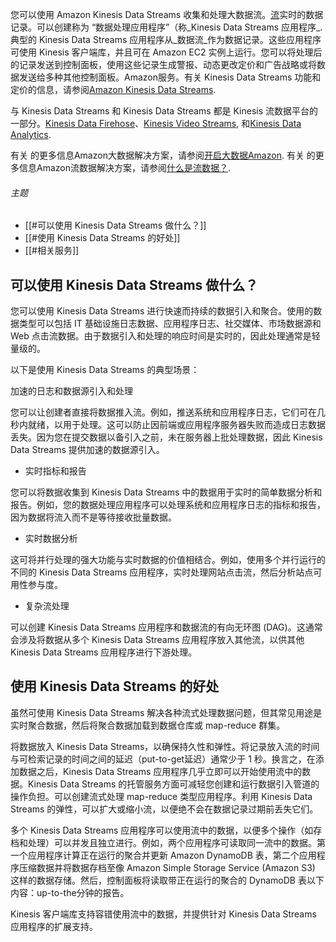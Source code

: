 您可以使用 Amazon Kinesis Data Streams 收集和处理大数据流。[流](http://www.amazonaws.cn/streaming-data/)实时的数据记录。可以创建称为 “数据处理应用程序”（称_Kinesis Data Streams 应用程序_. 典型的 Kinesis Data Streams 应用程序从_数据流_作为数据记录。这些应用程序可使用 Kinesis 客户端库，并且可在 Amazon EC2 实例上运行。您可以将处理后的记录发送到控制面板，使用这些记录生成警报、动态更改定价和广告战略或将数据发送给多种其他控制面板。Amazon服务。有关 Kinesis Data Streams 功能和定价的信息，请参阅[Amazon Kinesis Data Streams](http://www.amazonaws.cn/kinesis/streams/).

与 Kinesis Data Streams 和 Kinesis Data Streams 都是 Kinesis 流数据平台的一部分。[Kinesis Data Firehose](https://docs.amazonaws.cn/firehose/latest/dev/)、[Kinesis Video Streams](https://docs.amazonaws.cn/kinesisvideostreams/latest/dg/), 和[Kinesis Data Analytics](https://docs.amazonaws.cn/kinesisanalytics/latest/dev/).

有关 的更多信息Amazon大数据解决方案，请参阅[开启大数据Amazon](http://www.amazonaws.cn/big-data/). 有关 的更多信息Amazon流数据解决方案，请参阅[什么是流数据？](http://www.amazonaws.cn/streaming-data/).

###### 主题

- [[#可以使用 Kinesis Data Streams 做什么？]]
- [[#使用 Kinesis Data Streams 的好处]]
- [[#相关服务]]

## 可以使用 Kinesis Data Streams 做什么？

您可以使用 Kinesis Data Streams 进行快速而持续的数据引入和聚合。使用的数据类型可以包括 IT 基础设施日志数据、应用程序日志、社交媒体、市场数据源和 Web 点击流数据。由于数据引入和处理的响应时间是实时的，因此处理通常是轻量级的。

以下是使用 Kinesis Data Streams 的典型场景：

加速的日志和数据源引入和处理

您可以让创建者直接将数据推入流。例如，推送系统和应用程序日志，它们可在几秒内就绪，以用于处理。这可以防止因前端或应用程序服务器失败而造成日志数据丢失。因为您在提交数据以备引入之前，未在服务器上批处理数据，因此 Kinesis Data Streams 提供加速的数据源引入。

- 实时指标和报告

您可以将数据收集到 Kinesis Data Streams 中的数据用于实时的简单数据分析和报告。例如，您的数据处理应用程序可以处理系统和应用程序日志的指标和报告，因为数据将流入而不是等待接收批量数据。

- 实时数据分析

这可将并行处理的强大功能与实时数据的价值相结合。例如，使用多个并行运行的不同的 Kinesis Data Streams 应用程序，实时处理网站点击流，然后分析站点可用性参与度。

- 复杂流处理

可以创建 Kinesis Data Streams 应用程序和数据流的有向无环图 (DAG)。这通常会涉及将数据从多个 Kinesis Data Streams 应用程序放入其他流，以供其他 Kinesis Data Streams 应用程序进行下游处理。

## 使用 Kinesis Data Streams 的好处

虽然可使用 Kinesis Data Streams 解决各种流式处理数据问题，但其常见用途是实时聚合数据，然后将聚合数据加载到数据仓库或 map-reduce 群集。

将数据放入 Kinesis Data Streams，以确保持久性和弹性。将记录放入流的时间与可检索记录的时间之间的延迟（put-to-get延迟）通常少于 1 秒。换言之，在添加数据之后，Kinesis Data Streams 应用程序几乎立即可以开始使用流中的数据。Kinesis Data Streams 的托管服务方面可减轻您创建和运行数据引入管道的操作负担。可以创建流式处理 map-reduce 类型应用程序。利用 Kinesis Data Streams 的弹性，可以扩大或缩小流，以便绝不会在数据记录过期前丢失它们。

多个 Kinesis Data Streams 应用程序可以使用流中的数据，以便多个操作（如存档和处理）可以并发且独立进行。例如，两个应用程序可读取同一流中的数据。第一个应用程序计算正在运行的聚合并更新 Amazon DynamoDB 表，第二个应用程序压缩数据并将数据存档至像 Amazon Simple Storage Service (Amazon S3) 这样的数据存储。然后，控制面板将读取带正在运行的聚合的 DynamoDB 表以下内容：up-to-the分钟的报告。

Kinesis 客户端库支持容错使用流中的数据，并提供针对 Kinesis Data Streams 应用程序的扩展支持。
